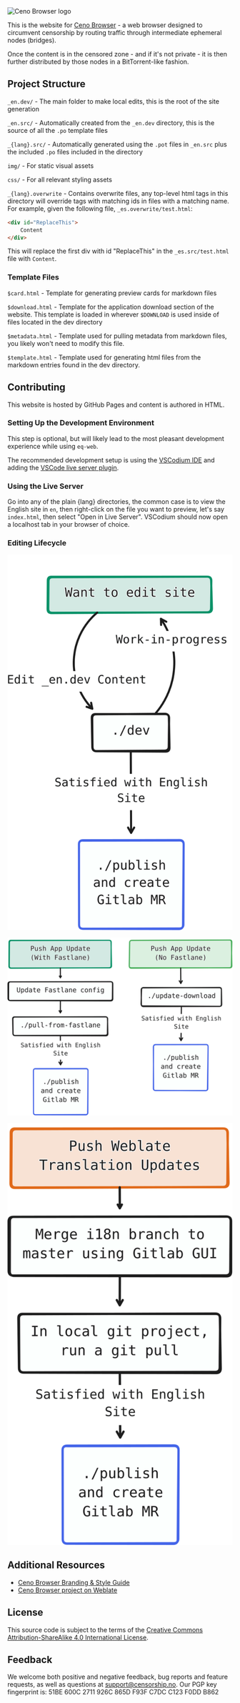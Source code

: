 <img src="img/logo_ceno.png" width=250px alt="Ceno Browser logo">

This is the website for [Ceno Browser](https://censorship.no) - a web browser designed to circumvent censorship by routing traffic through intermediate ephemeral nodes (bridges).

Once the content is in the censored zone - and if it's not private - it is then further distributed by those nodes in a BitTorrent-like fashion.

## Project Structure

`_en.dev/` - The main folder to make local edits, this is the root of the site generation

`_en.src/` - Automatically created from the `_en.dev` directory, this is the source of all the `.po` template files

`_{lang}.src/` - Automatically generated using the `.pot` files in `_en.src` plus the included `.po` files included in the directory

`img/` - For static visual assets

`css/` - For all relevant styling assets

`_{lang}.overwrite` - Contains overwrite files, any top-level html tags in this directory will override tags with matching ids in files with a matching name. For example, given the following file, `_es.overwrite/test.html`:

```html
<div id="ReplaceThis">
    Content
</div>
```

This will replace the first div with id "ReplaceThis" in the `_es.src/test.html` file with `Content`.

### Template Files

`$card.html` - Template for generating preview cards for markdown files

`$download.html` - Template for the application download section of the website. This template is loaded in wherever `$DOWNLOAD` is used inside of files located in the dev directory

`$metadata.html` - Template used for pulling metadata from markdown files, you likely won't need to modify this file.

`$template.html` - Template used for generating html files from the markdown entries found in the dev directory.

## Contributing

This website is hosted by GitHub Pages and content is authored in HTML.

### Setting Up the Development Environment

This step is optional, but will likely lead to the most pleasant development experience while using `eq-web`.

The recommended development setup is using the [VSCodium IDE](https://vscodium.com/) and adding the [VSCode live server plugin](https://github.com/ritwickdey/vscode-live-server). 

### Using the Live Server

Go into any of the plain {lang} directories, the common case is to view the English site in `en`, then right-click on the file you want to preview, let's say `index.html`, then select "Open in Live Server". VSCodium should now open a localhost tab in your browser of choice.

### Editing Lifecycle

![Flow for editing site](./_project-docs/edit-site.svg)

![Flow for publishing app updates to site](./_project-docs/update-download.svg)

![Flow for publishing translation updates](./_project-docs/update-translations.svg)
## Additional Resources

- [Ceno Browser Branding & Style Guide](https://censorship.no/en/branding.html)
- [Ceno Browser project on Weblate](https://hosted.weblate.org/projects/censorship-no/)

## License

This source code is subject to the terms of the [Creative Commons Attribution-ShareAlike 4.0 International License](LICENSE.md).

## Feedback

We welcome both positive and negative feedback, bug reports and feature requests, as well as questions at support@censorship.no.
Our PGP key fingerprint is: 51BE 600C 2711 926C 865D F93F C7DC C123 F0DD B862
